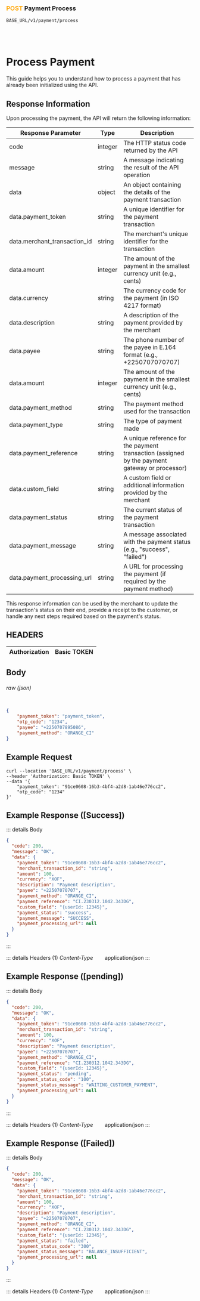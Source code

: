 ### <span style="color:orange">POST</span>  Payment Process

````
BASE_URL/v1/payment/process
````

<br/> <br/> 

# Process Payment
This guide helps you to understand how to process a payment that has already been initialized using the API.


## Response Information

Upon processing the payment, the API will return the following information:


|Response Parameter | Type | Description | 
| ------------- | ----------- |----------- |
| code | integer | The HTTP status code returned by the API |
| message | string | A message indicating the result of the API operation |
| data | object |An object containing the details of the payment transaction |
| data.payment_token | string |A unique identifier for the payment transaction |
| data.merchant_transaction_id | string | The merchant's unique identifier for the transaction |
| data.amount | integer | The amount of the payment in the smallest currency unit (e.g., cents) |
| data.currency | string | The currency code for the payment (in ISO 4217 format) |
| data.description | string | A description of the payment provided by the merchant |
| data.payee | string | The phone number of the payee in E.164 format (e.g., +2250707070707) |
| data.amount | integer | The amount of the payment in the smallest currency unit (e.g., cents) |
| data.payment_method | string | The payment method used for the transaction |
| data.payment_type | string | The type of payment made |
| data.payment_reference | string | A unique reference for the payment transaction (assigned by the payment gateway or processor) |
| data.custom_field | string |A custom field or additional information provided by the merchant |
| data.payment_status | string | The current status of the payment transaction |
| data.payment_message | string | A message associated with the payment status (e.g., "success", "failed") |
| data.payment_processing_url | string |A URL for processing the payment (if required by the payment method) |

This response information can be used by the merchant to update the transaction's status on their end, provide a receipt to the customer, or handle any next steps required based on the payment's status.


## HEADERS

| Authorization | Basic TOKEN |
| ------------- | ----------- |


## Body

###### raw (json)


```json

{
    "payment_token": "payment_token",
    "otp_code": "1234",
    "payee": "+2250707895086",
    "payment_method": "ORANGE_CI"
}
```






## Example Request

```curl
curl --location 'BASE_URL/v1/payment/process' \
--header 'Authorization: Basic TOKEN' \
--data '{
    "payment_token": "91ce0608-16b3-4bf4-a2d8-1ab46e776cc2",
    "otp_code": "1234"
}'

```


## Example Response ([Success])

::: details Body  

```json
{
  "code": 200,
  "message": "OK",
  "data": {
    "payment_token": "91ce0608-16b3-4bf4-a2d8-1ab46e776cc2",
    "merchant_transaction_id": "string",
    "amount": 100,
    "currency": "XOF",
    "description": "Payment description",
    "payee": "+22507070707",
    "payment_method": "ORANGE_CI",
    "payment_reference": "CI.230312.1042.343DG",
    "custom_field": "{userId: 12345}",
    "payment_status": "success",
    "payment_message": "SUCCESS",
    "payment_processing_url": null
  }
}
```
:::


::: details Headers (1)
 *Content-Type*    &nbsp;&nbsp;&nbsp;&nbsp;&nbsp;&nbsp;     application/json
:::



## Example Response ([pending])

::: details Body  

```json
{
  "code": 200,
  "message": "OK",
  "data": {
    "payment_token": "91ce0608-16b3-4bf4-a2d8-1ab46e776cc2",
    "merchant_transaction_id": "string",
    "amount": 100,
    "currency": "XOF",
    "description": "Payment description",
    "payee": "+22507070707",
    "payment_method": "ORANGE_CI",
    "payment_reference": "CI.230312.1042.343DG",
    "custom_field": "{userId: 12345}",
    "payment_status": "pending",
    "payment_status_code": "100",
    "payment_status_message": "WAITING_CUSTOMER_PAYMENT",
    "payment_processing_url": null
  }
}
```
:::


::: details Headers (1)
 *Content-Type*    &nbsp;&nbsp;&nbsp;&nbsp;&nbsp;&nbsp;     application/json
:::



## Example Response ([Failed])

::: details Body  

```json
{
  "code": 200,
  "message": "OK",
  "data": {
    "payment_token": "91ce0608-16b3-4bf4-a2d8-1ab46e776cc2",
    "merchant_transaction_id": "string",
    "amount": 100,
    "currency": "XOF",
    "description": "Payment description",
    "payee": "+22507070707",
    "payment_method": "ORANGE_CI",
    "payment_reference": "CI.230312.1042.343DG",
    "custom_field": "{userId: 12345}",
    "payment_status": "failed",
    "payment_status_code": "300",
    "payment_status_message": "BALANCE_INSUFFICIENT",
    "payment_processing_url": null
  }
}
```
:::


::: details Headers (1)
 *Content-Type*    &nbsp;&nbsp;&nbsp;&nbsp;&nbsp;&nbsp;     application/json
:::
